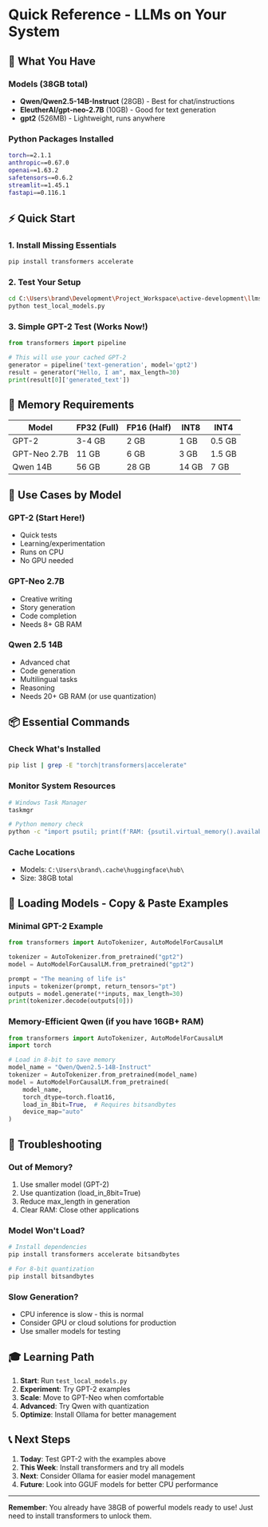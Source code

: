 # Quick Reference - LLMs on Your System

## 🚀 What You Have

### Models (38GB total)
- **Qwen/Qwen2.5-14B-Instruct** (28GB) - Best for chat/instructions
- **EleutherAI/gpt-neo-2.7B** (10GB) - Good for text generation
- **gpt2** (526MB) - Lightweight, runs anywhere

### Python Packages Installed
```bash
torch==2.1.1
anthropic==0.67.0
openai==1.63.2
safetensors==0.6.2
streamlit==1.45.1
fastapi==0.116.1
```

## ⚡ Quick Start

### 1. Install Missing Essentials
```bash
pip install transformers accelerate
```

### 2. Test Your Setup
```bash
cd C:\Users\brand\Development\Project_Workspace\active-development\llms_on_my_system\scripts
python test_local_models.py
```

### 3. Simple GPT-2 Test (Works Now!)
```python
from transformers import pipeline

# This will use your cached GPT-2
generator = pipeline('text-generation', model='gpt2')
result = generator("Hello, I am", max_length=30)
print(result[0]['generated_text'])
```

## 💾 Memory Requirements

| Model | FP32 (Full) | FP16 (Half) | INT8 | INT4 |
|-------|-------------|-------------|------|------|
| GPT-2 | 3-4 GB | 2 GB | 1 GB | 0.5 GB |
| GPT-Neo 2.7B | 11 GB | 6 GB | 3 GB | 1.5 GB |
| Qwen 14B | 56 GB | 28 GB | 14 GB | 7 GB |

## 🎯 Use Cases by Model

### GPT-2 (Start Here!)
- Quick tests
- Learning/experimentation
- Runs on CPU
- No GPU needed

### GPT-Neo 2.7B
- Creative writing
- Story generation
- Code completion
- Needs 8+ GB RAM

### Qwen 2.5 14B
- Advanced chat
- Code generation
- Multilingual tasks
- Reasoning
- Needs 20+ GB RAM (or use quantization)

## 📦 Essential Commands

### Check What's Installed
```bash
pip list | grep -E "torch|transformers|accelerate"
```

### Monitor System Resources
```bash
# Windows Task Manager
taskmgr

# Python memory check
python -c "import psutil; print(f'RAM: {psutil.virtual_memory().available/1e9:.1f}GB available')"
```

### Cache Locations
- Models: `C:\Users\brand\.cache\huggingface\hub\`
- Size: 38GB total

## 🔧 Loading Models - Copy & Paste Examples

### Minimal GPT-2 Example
```python
from transformers import AutoTokenizer, AutoModelForCausalLM

tokenizer = AutoTokenizer.from_pretrained("gpt2")
model = AutoModelForCausalLM.from_pretrained("gpt2")

prompt = "The meaning of life is"
inputs = tokenizer(prompt, return_tensors="pt")
outputs = model.generate(**inputs, max_length=30)
print(tokenizer.decode(outputs[0]))
```

### Memory-Efficient Qwen (if you have 16GB+ RAM)
```python
from transformers import AutoTokenizer, AutoModelForCausalLM
import torch

# Load in 8-bit to save memory
model_name = "Qwen/Qwen2.5-14B-Instruct"
tokenizer = AutoTokenizer.from_pretrained(model_name)
model = AutoModelForCausalLM.from_pretrained(
    model_name,
    torch_dtype=torch.float16,
    load_in_8bit=True,  # Requires bitsandbytes
    device_map="auto"
)
```

## 🚨 Troubleshooting

### Out of Memory?
1. Use smaller model (GPT-2)
2. Use quantization (load_in_8bit=True)
3. Reduce max_length in generation
4. Clear RAM: Close other applications

### Model Won't Load?
```bash
# Install dependencies
pip install transformers accelerate bitsandbytes

# For 8-bit quantization
pip install bitsandbytes
```

### Slow Generation?
- CPU inference is slow - this is normal
- Consider GPU or cloud solutions for production
- Use smaller models for testing

## 🎓 Learning Path

1. **Start**: Run `test_local_models.py`
2. **Experiment**: Try GPT-2 examples
3. **Scale**: Move to GPT-Neo when comfortable
4. **Advanced**: Try Qwen with quantization
5. **Optimize**: Install Ollama for better management

## 📞 Next Steps

1. **Today**: Test GPT-2 with the examples above
2. **This Week**: Install transformers and try all models
3. **Next**: Consider Ollama for easier model management
4. **Future**: Look into GGUF models for better CPU performance

---

**Remember**: You already have 38GB of powerful models ready to use! Just need to install transformers to unlock them.